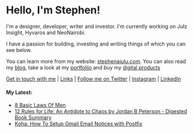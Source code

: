   <!-- Hello there! Feel free to make this your own but kindly don't use my data. Attributions are welcomed & appreciated --> 

# Hello, I'm Stephen!

I'm a designer, developer, writer and investor. I'm currently working on Julz Insight, Hyvaros and NeoNairobi.

I have a passion for building, investing and writing things of which you can see below.

You can learn more from my website: [stephenajulu.com](https://stephenajulu.com). You can also read my [blog](https://stephenajulu.com/blog), take a look at my [portfoliio](https://stephenajulu.com/portfolio) and buy my [digital products](https://stephenajulu.com/store)

[Get in touch with me](https://stephenajulu.com/contact) | [Links](https://stephenajulu.com/links) | [Follow me on Twitter](https://twitter.com/stephenajulu) | [Instagram](https://instagram.com/stephenajulu) | [LinkedIn](https://linkedin.com/in/stephenajulu)


#### My Latest:

<!-- BLOG-POST-LIST:START -->
- [8 Basic Laws Of Men](https://stephenajulu.com/blog/8-basic-laws-of-men/)
- [12 Rules for Life: An Antidote to Chaos by Jordan B Peterson - Digested Book Summary](https://stephenajulu.com/blog/book-summary-12-rules-by-jordan-peterson/)
- [Koha: How To Setup Gmail Email Notices with Postfix](https://stephenajulu.com/blog/koha-how-to-setup-gmail-email-notices-with-postfix/)
<!-- BLOG-POST-LIST:END -->

